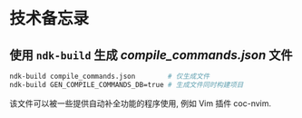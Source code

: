 # 技术备忘录

## 使用 `ndk-build` 生成 *compile_commands.json* 文件

```sh
ndk-build compile_commands.json        # 仅生成文件
ndk-build GEN_COMPILE_COMMANDS_DB=true # 生成文件同时构建项目
```

该文件可以被一些提供自动补全功能的程序使用, 例如 Vim 插件 coc-nvim.
